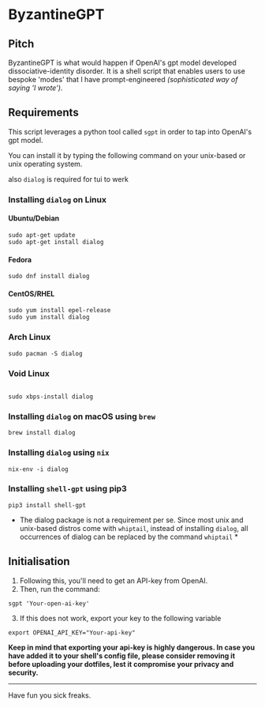 # ByzantineGPT

## Pitch

ByzantineGPT is what would happen if OpenAI's gpt model developed dissociative-identity disorder. It is a shell script that enables users to use bespoke 'modes' that I have prompt-engineered *(sophisticated way of saying 'I wrote')*.

## Requirements

This script leverages a python tool called `sgpt` in order to tap into OpenAI's gpt model.

You can install it by typing the following command on your unix-based or unix operating system. 

also `dialog` is required for tui to werk


### Installing `dialog` on Linux

#### Ubuntu/Debian

```
sudo apt-get update
sudo apt-get install dialog
```

#### Fedora

```
sudo dnf install dialog
```

#### CentOS/RHEL

```
sudo yum install epel-release
sudo yum install dialog
```

### Arch Linux

```
sudo pacman -S dialog
```
### Void Linux
```

sudo xbps-install dialog

```

### Installing `dialog` on macOS using `brew`

```
brew install dialog
```

### Installing `dialog` using `nix`

```
nix-env -i dialog
```

### Installing `shell-gpt` using pip3 

```
pip3 install shell-gpt

```
* The dialog package is not a requirement per se. Since most unix and unix-based distros come with `whiptail`, instead of installing `dialog`, all occurrences of dialog can be replaced by the command `whiptail` *

## Initialisation

1. Following this, you'll need to get an API-key from OpenAI.
2. Then, run the command:
```
sgpt 'Your-open-ai-key'

```
3. If this does not work, export your key to the following variable

```
export OPENAI_API_KEY="Your-api-key"
```

**Keep in mind that exporting your api-key is highly dangerous. In case you have added it to your shell's config file, please consider removing it before uploading your dotfiles, lest it compromise your privacy and security.**

***

Have fun you sick freaks. 
